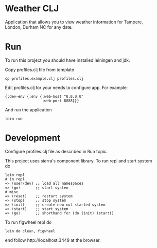 # Weather CLJ
Application that allows you to view weather information
for Tampere, London, Durham NC for any date.

# Run
To run this project you should have installed leiningen and jdk.

Copy profiles.clj file from template

    cp profiles.example.clj profiles.clj
    
Edit profiles.clj for your needs to configure app.
For example:

    {:dev-env {:env {:web-host "0.0.0.0"
                     :web-port 8888}}}
                     
And run the application

    lein run

# Development
Configure profiles.clj file as described in Run topic.
                     
This project uses sierra's component library.
To run repl and start system do

    lein repl
    # in repl
    => (user/dev) ;; load all namespaces
    => (go)       ;; start system
    # misc
    => (reset)    ;; restart system
    => (stop)     ;; stop system
    => (init)     ;; create new not started system
    => (start)    ;; start system
    => (go)       ;; shorthand for (do (init) (start))
    
To run figwheel repl do

    lein do clean, figwheel
    
end follow http://localhost:3449 at the browser.